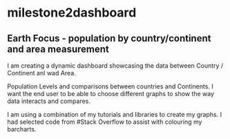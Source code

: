 # milestone2dashboard
## Earth Focus - population by country/continent and area measurement

I am creating a dynamic dashboard showcasing the data between Country / Continent anI wad Area.

Population Levels and comparisons between countries and Continents.
I want the end user to be able to choose different graphs to show the way data interacts and compares.

I am using a combination of my tutorials and libraries to create my graphs.
I had selected code from #Stack Overflow to assist with colouring my barcharts.

